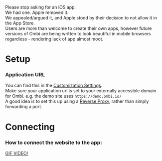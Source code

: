 Please stop asking for an iOS app.<br>
We had one. Apple removed it.<br>
We appealed/argued it, and Apple stood by their decision to not allow it in the App Store.<br>
Users are more than welcome to create their own apps, however future versions of Ombi are being written to look beautiful in mobile browsers regardless - rendering lack of app almost moot.<br>

# Setup

### Application URL
You can find this in the [Customization Settings](https://github.com/tidusjar/Ombi/wiki/Customization-Settings#application-url).  
Make sure your application url is set to your externally accessible domain for Ombi. e.g. the demo site uses `https://demo.ombi.io/`<br>
A good idea is to set this up using a [Reverse Proxy](https://github.com/tidusjar/Ombi/wiki/Reverse-Proxy-Examples), rather than simply forwarding a port.

# Connecting

### How to connect the website to the app:
[GIF VIDEO!](https://i.imgur.com/83isemg.gif)

